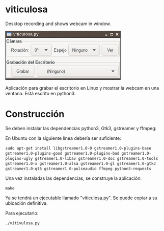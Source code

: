 # viticulosa

Desktop recording and shows webcam in window.

![Screenshot](screenshot/main_window.png)

Aplicación para grabar el escritorio en Linux y mostrar la webcam en una ventana. Está escrito en python3.

# Construcción

Se deben instalar las dependencias python3, Gtk3, gstreamer y ffmpeg:

En Ubuntu con la siguiente línea debería ser suficiente:

    sudo apt-get install libgstreamer1.0-0 gstreamer1.0-plugins-base gstreamer1.0-plugins-good gstreamer1.0-plugins-bad gstreamer1.0-plugins-ugly gstreamer1.0-libav gstreamer1.0-doc gstreamer1.0-tools gstreamer1.0-x gstreamer1.0-alsa gstreamer1.0-gl gstreamer1.0-gtk3 gstreamer1.0-qt5 gstreamer1.0-pulseaudio ffmpeg python3-requests

Una vez instaladas las dependencias, se construye la aplicación:

    make

Ya se tendrá un ejecutable llamado "viticulosa.py". Se puede copiar a su ubicación definitiva.

Para ejecutarlo:

    ./vitivulosa.py





